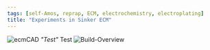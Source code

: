 ```yaml
---
tags: [self-Amos, reprap, ECM, electrochemistry, electroplating]
title: "Experiments in Sinker ECM"
---
```


![ecmCAD](https://i.imgur.com/auGRB7k.png)
*"Test"*
Test
![Build-Overview](https://i.imgur.com/C3Dd8ft.jpg)
